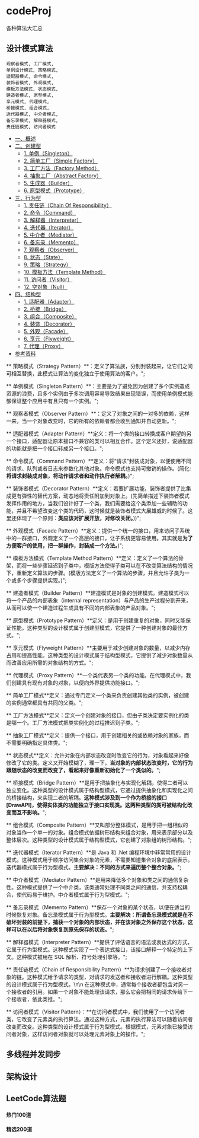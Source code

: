 # codeProj

各种算法大汇总

## 设计模式算法

    观察者模式, 工厂模式,
    单例设计模式, 策略模式,
    适配器模式, 命令模式,
    装饰者模式, 外观模式,
    模板方法模式, 状态模式,
    建造者模式, 原型模式,
    享元模式, 代理模式,
    桥接模式, 组合模式,
    迭代器模式, 中介者模式,
    备忘录模式, 解释器模式,
    责任链模式, 访问者模式

* [一、概述](#一概述)
* [二、创建型](#二创建型)
    * [1. 单例（Singleton）](#1-单例singleton)
    * [2. 简单工厂（Simple Factory）](#2-简单工厂simple-factory)
    * [3. 工厂方法（Factory Method）](#3-工厂方法factory-method)
    * [4. 抽象工厂（Abstract Factory）](#4-抽象工厂abstract-factory)
    * [5. 生成器（Builder）](#5-生成器builder)
    * [6. 原型模式（Prototype）](#6-原型模式prototype)
* [三、行为型](#三行为型)
    * [1. 责任链（Chain Of Responsibility）](#1-责任链chain-of-responsibility)
    * [2. 命令（Command）](#2-命令command)
    * [3. 解释器（Interpreter）](#3-解释器interpreter)
    * [4. 迭代器（Iterator）](#4-迭代器iterator)
    * [5. 中介者（Mediator）](#5-中介者mediator)
    * [6. 备忘录（Memento）](#6-备忘录memento)
    * [7. 观察者（Observer）](#7-观察者observer)
    * [8. 状态（State）](#8-状态state)
    * [9. 策略（Strategy）](#9-策略strategy)
    * [10. 模板方法（Template Method）](#10-模板方法template-method)
    * [11. 访问者（Visitor）](#11-访问者visitor)
    * [12. 空对象（Null）](#12-空对象null)
* [四、结构型](#四结构型)
    * [1. 适配器（Adapter）](#1-适配器adapter)
    * [2. 桥接（Bridge）](#2-桥接bridge)
    * [3. 组合（Composite）](#3-组合composite)
    * [4. 装饰（Decorator）](#4-装饰decorator)
    * [5. 外观（Facade）](#5-外观facade)
    * [6. 享元（Flyweight）](#6-享元flyweight)
    * [7. 代理（Proxy）](#7-代理proxy)
* [参考资料](#参考资料)
<!-- GFM-TOC -->


** 策略模式（Strategy Pattern）**：定义了算法族，分别封装起来，让它们之间可相互替换，此模式让算法的变化独立于使用算法的客户。";

** 单例模式（Singleton Pattern）**：主要是为了避免因为创建了多个实例造成资源的浪费，且多个实例由于多次调用容易导致结果出现错误，而使用单例模式能够保证整个应用中有且只有一个实例。";

** 观察者模式（Observer Pattern）**：定义了对象之间的一对多的依赖，这样一来，当一个对象改变时，它的所有的依赖者都会收到通知并自动更新。";

** 适配器模式（Adapter Pattern）**定义：将一个类的接口转换成客户期望的另一个接口，适配器让原本接口不兼容的类可以相互合作。这个定义还好，说适配器的功能就是把一个接口转成另一个接口。";

** 命令模式（Command Pattern）**定义：将“请求”封装成对象，以便使用不同的请求、队列或者日志来参数化其他对象。命令模式也支持可撤销的操作。(简化: <b>将请求封装成对象，将动作请求者和动作执行者解耦。</b>)";

** 装饰者模式（Decorator Pattern）**定义：若要扩展功能，装饰者提供了比集成更有弹性的替代方案，动态地将责任附加到对象上。(先简单描述下装饰者模式发挥作用的地方，当我们设计好了一个类，我们需要给这个类添加一些辅助的功能，并且不希望改变这个类的代码，这时候就是装饰者模式大展雄威的时候了。这里还体现了一个原则：<b>类应该对扩展开放，对修改关闭。</b>))";

** 外观模式（Facade Pattern）**定义：提供一个统一的接口，用来访问子系统中的一群接口，外观定义了一个高层的接口，让子系统更容易使用。其实就是<b>为了方便客户的使用，把一群操作，封装成一个方法。</b>)";

** 模板方法模式（Template Method Pattern）**定义：定义了一个算法的骨架，而将一些步骤延迟到子类中，模版方法使得子类可以在不改变算法结构的情况下，重新定义算法的步骤。(模版方法定义了一个算法的步骤，并且允许子类为一个或多个步骤提供实现。)";

** 建造者模式（Builder Pattern）**建造模式是对象的创建模式。建造模式可以将一个产品的内部表象（internal representation）与产品的生产过程分割开来，从而可以使一个建造过程生成具有不同的内部表象的产品对象。";

** 原型模式（Prototype Pattern）**定义：是用于创建重复的对象，同时又能保证性能。这种类型的设计模式属于创建型模式，它提供了一种创建对象的最佳方式。";

** 享元模式（Flyweight Pattern）**主要用于减少创建对象的数量，以减少内存占用和提高性能。这种类型的设计模式属于结构型模式，它提供了减少对象数量从而改善应用所需的对象结构的方式。";

** 代理模式（Proxy Pattern）**一个类代表另一个类的功能。在代理模式中，我们创建具有现有对象的对象，以便向外界提供功能接口。";

** 简单工厂模式**定义：通过专门定义一个类来负责创建其他类的实例，被创建的实例通常都具有共同的父类。";

** 工厂方法模式**定义：定义一个创建对象的接口，但由子类决定要实例化的类是哪一个。工厂方法模式把类实例化的过程推迟到子类。";

** 抽象工厂模式**定义：提供一个接口，用于创建相关的或依赖对象的家族，而不需要明确指定具体类。";

** 状态模式**定义：允许对象在内部状态改变时改变它的行为，对象看起来好像修改了它的类。定义又开始模糊了，理一下，<b>当对象的内部状态改变时，它的行为跟随状态的改变而改变了，看起来好像重新初始化了一个类似的。</b>";

** 桥接模式（Bridge Pattern）**是用于把抽象化与实现化解耦，使得二者可以独立变化。这种类型的设计模式属于结构型模式，它通过提供抽象化和实现化之间的桥接结构，来实现二者的解耦。<b>这种模式涉及到一个作为桥接的接口[DrawAPI]，使得实体类的功能独立于接口实现类。这两种类型的类可被结构化改变而互不影响。</b>";

** 组合模式（Composite Pattern）**又叫部分整体模式，是用于把一组相似的对象当作一个单一的对象。组合模式依据树形结构来组合对象，用来表示部分以及整体层次。这种类型的设计模式属于结构型模式，它创建了对象组的树形结构。";

** 迭代器模式（Iterator Pattern）**是 Java 和 .Net 编程环境中非常常用的设计模式。这种模式用于顺序访问集合对象的元素，不需要知道集合对象的底层表示。迭代器模式属于行为型模式。<b>主要解决：不同的方式来遍历整个整合对象。</b>";

** 中介者模式（Mediator Pattern）**是用来降低多个对象和类之间的通信复杂性。这种模式提供了一个中介类，该类通常处理不同类之间的通信，并支持松耦合，使代码易于维护。中介者模式属于行为型模式。";

** 备忘录模式（Memento Pattern）**保存一个对象的某个状态，以便在适当的时候恢复对象。备忘录模式属于行为型模式。<b>主要解决：所谓备忘录模式就是在不破坏封装的前提下，捕获一个对象的内部状态，并在该对象之外保存这个状态，这样可以在以后将对象恢复到原先保存的状态。</b>";

** 解释器模式（Interpreter Pattern）**提供了评估语言的语法或表达式的方式，它属于行为型模式。这种模式实现了一个表达式接口，该接口解释一个特定的上下文。这种模式被用在 SQL 解析、符号处理引擎等。";

** 责任链模式（Chain of Responsibility Pattern）**为请求创建了一个接收者对象的链。这种模式给予请求的类型，对请求的发送者和接收者进行解耦。这种类型的设计模式属于行为型模式。\n\n 在这种模式中，通常每个接收者都包含对另一个接收者的引用。如果一个对象不能处理该请求，那么它会把相同的请求传给下一个接收者，依此类推。";

** 访问者模式（Visitor Pattern）：**在访问者模式中，我们使用了一个访问者类，它改变了元素类的执行算法。通过这种方式，元素的执行算法可以随着访问者改变而改变。这种类型的设计模式属于行为型模式。根据模式，元素对象已接受访问者对象，这样访问者对象就可以处理元素对象上的操作。";



## 多线程并发同步

## 架构设计

## LeetCode算法题

#### 热门100道

#### 精选200道
